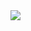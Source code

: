 <img src="https://static.wikia.nocookie.net/disney/images/5/5a/Puffles.png/revision/latest?cb=20140418105226&path-prefix=es" />

